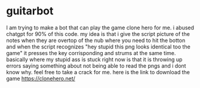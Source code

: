 # guitarbot
I am trying to make a bot that can play the game clone hero for me.
i abused chatgpt for 90% of this code.
my idea is that i give the script picture of the notes when they are overtop of the nub where you need to hit the botton and when the script recognizes "hey stupid this png looks identical too the game" it presses the key corrisponding and strums at the same time. 
basically where my stupid ass is stuck right now is that it is throwing up errors saying something about not being able to read the pngs and i dont know why. feel free to take a crack for me.
here is the link to download the game https://clonehero.net/
